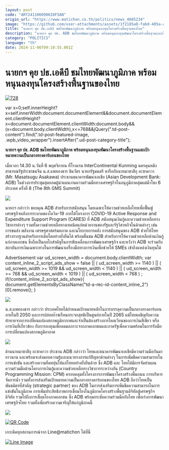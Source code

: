 ```yaml
---
layout: post
code: "ART2411060906I0F5AN"
origin_url: "https://www.matichon.co.th/politics/news_4885234"
image: "https://github.com/user-attachments/assets/1f2185a0-fabd-405a-aa32-675a0e3e3714"
title: "นายกฯ คุย ปธ.เอดีบี ชมไทยพัฒนาภูมิภาค พร้อมหนุนลงทุนโครงสร้างพื้นฐานของไทย"
description: "นายกฯ คุย ปธ. ADB ชมไทยพัฒนาภูมิภาค พร้อมหนุนลงทุนพัฒนาโครงสร้างพื้นฐานและเป้าหมายความเป็นกลางทางคาร์บอนของไทย"
category: "POLITICS"
language: "th"
date: 2024-11-06T09:10:55.001Z
---
```


# นายกฯ คุย ปธ.เอดีบี ชมไทยพัฒนาภูมิภาค พร้อมหนุนลงทุนโครงสร้างพื้นฐานของไทย

[![](https://www.matichon.co.th/wp-content/uploads/2024/11/728-61.jpg "728")](https://www.matichon.co.th/wp-content/uploads/2024/11/728-61.jpg)

var x=0;self.innerHeight?x=self.innerWidth:document.documentElement&&document.documentElement.clientHeight?x=document.documentElement.clientWidth:document.body&&(x=document.body.clientWidth),x<=768&&jQuery(".td-post-content").find(".td-post-featured-image, .wpb\_video\_wrapper").insertAfter(".ud-post-category-title");

**นายกฯ คุย ปธ. ADB ชมไทยพัฒนาภูมิภาค พร้อมหนุนลงทุนพัฒนาโครงสร้างพื้นฐานและเป้าหมายความเป็นกลางทางคาร์บอนของไทย**

เมื่อเวลา 14.30 น.วันที่ 6 พฤศจิกายน ที่โรงแรม InterContinental Kunming นครคุนหมิง สาธารณรัฐประชาชนจีน น.ส.แพทองธาร ชินวัตร นายกรัฐมนตรี หารือกับนายมาซาสึกุ อะซาคาวา (Mr. Masatsugu Asakawa) ประธานธนาคารพัฒนาเอเชีย (Asian Development Bank: ADB) ในช่วงการประชุมสุดยอดผู้นำแผนงานความร่วมมือทางเศรษฐกิจในอนุภูมิภาคลุ่มแม่น้ำโขง 6 ประเทศ ครั้งที่ 8 (The 8th GMS Summit)

![](https://www.matichon.co.th/wp-content/uploads/2024/11/NAT_7337_0_0-1024x686.jpg)

นายกฯ กล่าวว่า ขอบคุณ ADB สำหรับการสนับสนุน โดยเฉพาะให้ความช่วยเหลือไทยเพื่อฟื้นฟูเศรษฐกิจหลังการระบาดของโควิด-19 ภายใต้โครงการ COVID-19 Active Response and Expenditure Support Program (CARES) ที่ ADB สนับสนุนเงินกู้และความช่วยเหลือทางวิชาการต่างๆ รวมทั้งความช่วยเหลือทางเทคนิคแก่หน่วยงานของรัฐและรัฐวิสาหกิจในด้านต่างๆ เช่น การขนส่ง พลังงาน เศรษฐศาสตร์มหภาค และนโยบายการคลัง การสนับสนุนของ ADB ช่วยให้ไทยสร้างรากฐานสำหรับการเติบโตอย่างยั่งยืนได้ พร้อมชื่นชม ADB สำหรับการให้ความช่วยเหลือด้านเงินกู้แก่ภาคเอกชน ซึ่งถือเป็นกลไกสำคัญในการขับเคลื่อนการพัฒนาเศรษฐกิจ และหวังว่า ADB จะร่วมกับสถาบันการเงินเฉพาะทางในการพัฒนาเครื่องมือทางการเงินเพื่อช่วยให้ SMEs เข้าถึงแหล่งเงินทุนได้

Advertisement var ud\_screen\_width = document.body.clientWidth; var content\_inline\_2\_script\_ads\_show = false || ( ud\_screen\_width >= 1140 ) || ( ud\_screen\_width >= 1019 && ud\_screen\_width < 1140 ) || ( ud\_screen\_width >= 768 && ud\_screen\_width < 1019 ) || ( ud\_screen\_width < 768 ) ; if(!content\_inline\_2\_script\_ads\_show){ document.getElementsByClassName("td-a-rec-id-content\_inline\_2")\[0\].remove(); }

![](https://www.matichon.co.th/wp-content/uploads/2024/11/NAT_7376_0_0-1024x657.jpg)

น.ส.แพทองธาร กล่าวว่า ประเทศไทยได้กำหนดเป้าหมายหลักในการบรรลุความเป็นกลางทางคาร์บอนภายในปี 2050 และการปล่อยก๊าซเรือนกระจกสุทธิเป็นศูนย์ภายในปี 2065 แม้ไทยเผชิญกับความท้าทายจากการเปลี่ยนแปลงสภาพภูมิอากาศและจำเป็นต้องสร้างการไหลเวียนของการเงินสีเขียว หรือการเงินที่เกี่ยวข้อง กับการลงทุนเพื่อลดมลภาวะจากภาคเอกชนและภาครัฐเพื่อความพร้อมในการรับมือการเปลี่ยนแปลงสภาพภูมิอากาศ

![](https://www.matichon.co.th/wp-content/uploads/2024/11/NAT_7363_0_0-1024x683.jpg)

ด้านนายมาซาสึกุ อะซาคาวา ประธาน ADB กล่าวว่า ไทยและธนาคารพัฒนาเอเชียมีความร่วมมือกันมายาวนาน และพร้อมจะส่งมอบความรู้และแนวทางการแก้ปัญหาด้านต่างๆ ในการเพิ่มขีดความสามารถในการแข่งขัน และสร้างความยืดหยุ่นให้แก่ไทยอย่างยั่งยืนด้วย ซึ่ง ADB และ ไทยได้มีการจัดทำแผนความร่วมมือด้านโครงการเงินกู้และความช่วยเหลือทางวิชาการระหว่างกัน (Country Programming Mission: CPM) ครอบคลุมทั้งโครงการการพัฒนาโครงสร้างพื้นถนน การบริหารจัดการน้ำ รวมทั้งการส่งเสริมเป้าหมายความเป็นกลางทางคาร์บอนของไทย ADB ถือว่าไทยเป็นพันธมิตรที่สำคัญ (strategic partner) ของ ADB ในการส่งเสริมการเพิ่มขีดความสามารถในการแข่งขันในภูมิภาค การเพิ่มประสิทธิภาพการเชื่อมโยงในภูมิภาคโครงสร้างพื้นฐานดิจิทัลสู่เศรษฐกิจดิจิทัล รวมไปถึงการเชื่อมโยงภาคเอกชน ซึ่ง ADB พร้อมกระชับความร่วมมือกับไทย เพื่อเร่งการพัฒนาเศรษฐกิจไทย รวมทั้งเพี่อสร้างความเจริญให้แก่ภูมิภาคนี้

![](https://www.matichon.co.th/wp-content/uploads/2024/11/NAT_7370_0_0-1024x683.jpg)

[![QR Code](https://www.matichon.co.th/wp-content/uploads/2023/07/wob1371z.jpg)](https://lin.ee/ht0nDxX)

เกาะติดทุกสถานการณ์จาก Line@matichon ได้ที่นี่

[![Line Image](https://www.matichon.co.th/wp-content/uploads/2023/07/th.png)](https://lin.ee/ht0nDxX)
